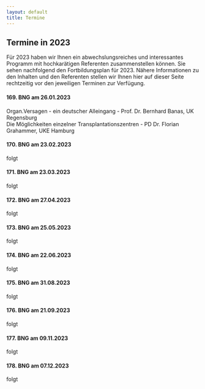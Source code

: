 ```yaml
---
layout: default
title: Termine
---
```

## Termine in 2023

Für 2023 haben wir Ihnen ein abwechslungsreiches und interessantes Programm mit hochkarätigen Referenten zusammenstellen können. Sie sehen nachfolgend den Fortbildungsplan für 2023. Nähere Informationen zu den Inhalten und den Referenten stellen wir Ihnen hier auf dieser Seite rechtzeitig vor den jeweiligen Terminen zur Verfügung.  
   
   
#### 169. BNG am 26.01.2023   
Organ.Versagen - ein deutscher Alleingang - Prof. Dr. Bernhard Banas, UK Regensburg   
Die Möglichkeiten einzelner Transplantationszentren - PD Dr. Florian Grahammer, UKE Hamburg	 

#### 170. BNG am 23.02.2023     
   
folgt   
   
#### 171. BNG am 23.03.2023  
   
folgt   
   
#### 172. BNG am 27.04.2023  
   
folgt   
   
#### 173. BNG am 25.05.2023  
   
folgt   
   
#### 174. BNG am 22.06.2023  
   
folgt   
   
#### 175. BNG am 31.08.2023  
   
folgt   
   
#### 176. BNG am 21.09.2023  
   
folgt   
   
#### 177. BNG am 09.11.2023  
   
folgt   
   
#### 178. BNG am 07.12.2023  
     
folgt   
   